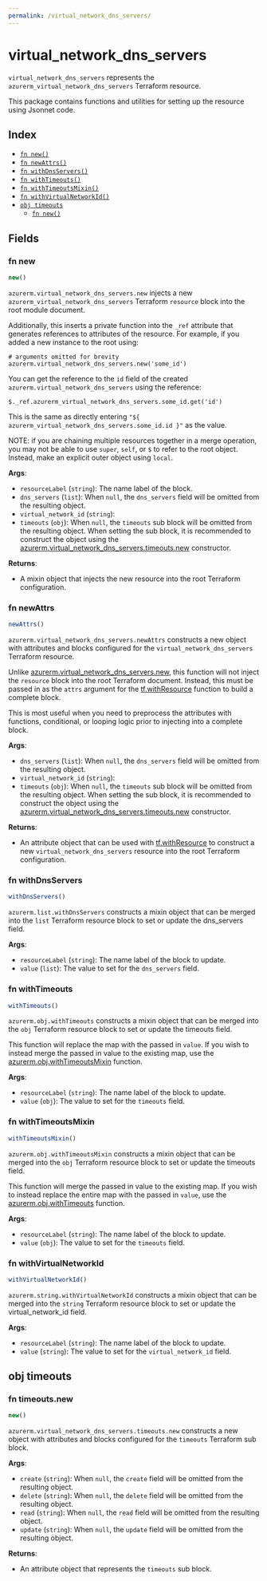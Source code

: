 ```yaml
---
permalink: /virtual_network_dns_servers/
---
```


# virtual_network_dns_servers

`virtual_network_dns_servers` represents the `azurerm_virtual_network_dns_servers` Terraform resource.



This package contains functions and utilities for setting up the resource using Jsonnet code.


## Index

* [`fn new()`](#fn-new)
* [`fn newAttrs()`](#fn-newattrs)
* [`fn withDnsServers()`](#fn-withdnsservers)
* [`fn withTimeouts()`](#fn-withtimeouts)
* [`fn withTimeoutsMixin()`](#fn-withtimeoutsmixin)
* [`fn withVirtualNetworkId()`](#fn-withvirtualnetworkid)
* [`obj timeouts`](#obj-timeouts)
  * [`fn new()`](#fn-timeoutsnew)

## Fields

### fn new

```ts
new()
```


`azurerm.virtual_network_dns_servers.new` injects a new `azurerm_virtual_network_dns_servers` Terraform `resource`
block into the root module document.

Additionally, this inserts a private function into the `_ref` attribute that generates references to attributes of the
resource. For example, if you added a new instance to the root using:

    # arguments omitted for brevity
    azurerm.virtual_network_dns_servers.new('some_id')

You can get the reference to the `id` field of the created `azurerm.virtual_network_dns_servers` using the reference:

    $._ref.azurerm_virtual_network_dns_servers.some_id.get('id')

This is the same as directly entering `"${ azurerm_virtual_network_dns_servers.some_id.id }"` as the value.

NOTE: if you are chaining multiple resources together in a merge operation, you may not be able to use `super`, `self`,
or `$` to refer to the root object. Instead, make an explicit outer object using `local`.

**Args**:
  - `resourceLabel` (`string`): The name label of the block.
  - `dns_servers` (`list`):  When `null`, the `dns_servers` field will be omitted from the resulting object.
  - `virtual_network_id` (`string`): 
  - `timeouts` (`obj`):  When `null`, the `timeouts` sub block will be omitted from the resulting object. When setting the sub block, it is recommended to construct the object using the [azurerm.virtual_network_dns_servers.timeouts.new](#fn-virtual_network_dns_serverstimeoutsnew) constructor.

**Returns**:
- A mixin object that injects the new resource into the root Terraform configuration.


### fn newAttrs

```ts
newAttrs()
```


`azurerm.virtual_network_dns_servers.newAttrs` constructs a new object with attributes and blocks configured for the `virtual_network_dns_servers`
Terraform resource.

Unlike [azurerm.virtual_network_dns_servers.new](#fn-virtual_network_dns_serversnew), this function will not inject the `resource`
block into the root Terraform document. Instead, this must be passed in as the `attrs` argument for the
[tf.withResource](https://github.com/tf-libsonnet/core/tree/main/docs#fn-withresource) function to build a complete block.

This is most useful when you need to preprocess the attributes with functions, conditional, or looping logic prior to
injecting into a complete block.

**Args**:
  - `dns_servers` (`list`):  When `null`, the `dns_servers` field will be omitted from the resulting object.
  - `virtual_network_id` (`string`): 
  - `timeouts` (`obj`):  When `null`, the `timeouts` sub block will be omitted from the resulting object. When setting the sub block, it is recommended to construct the object using the [azurerm.virtual_network_dns_servers.timeouts.new](#fn-virtual_network_dns_serverstimeoutsnew) constructor.

**Returns**:
  - An attribute object that can be used with [tf.withResource](https://github.com/tf-libsonnet/core/tree/main/docs#fn-withresource) to construct a new `virtual_network_dns_servers` resource into the root Terraform configuration.


### fn withDnsServers

```ts
withDnsServers()
```

`azurerm.list.withDnsServers` constructs a mixin object that can be merged into the `list`
Terraform resource block to set or update the dns_servers field.



**Args**:
  - `resourceLabel` (`string`): The name label of the block to update.
  - `value` (`list`): The value to set for the `dns_servers` field.


### fn withTimeouts

```ts
withTimeouts()
```

`azurerm.obj.withTimeouts` constructs a mixin object that can be merged into the `obj`
Terraform resource block to set or update the timeouts field.

This function will replace the map with the passed in `value`. If you wish to instead merge the
passed in value to the existing map, use the [azurerm.obj.withTimeoutsMixin](TODO) function.

**Args**:
  - `resourceLabel` (`string`): The name label of the block to update.
  - `value` (`obj`): The value to set for the `timeouts` field.


### fn withTimeoutsMixin

```ts
withTimeoutsMixin()
```

`azurerm.obj.withTimeoutsMixin` constructs a mixin object that can be merged into the `obj`
Terraform resource block to set or update the timeouts field.

This function will merge the passed in value to the existing map. If you wish
to instead replace the entire map with the passed in `value`, use the [azurerm.obj.withTimeouts](TODO)
function.


**Args**:
  - `resourceLabel` (`string`): The name label of the block to update.
  - `value` (`obj`): The value to set for the `timeouts` field.


### fn withVirtualNetworkId

```ts
withVirtualNetworkId()
```

`azurerm.string.withVirtualNetworkId` constructs a mixin object that can be merged into the `string`
Terraform resource block to set or update the virtual_network_id field.



**Args**:
  - `resourceLabel` (`string`): The name label of the block to update.
  - `value` (`string`): The value to set for the `virtual_network_id` field.


## obj timeouts



### fn timeouts.new

```ts
new()
```


`azurerm.virtual_network_dns_servers.timeouts.new` constructs a new object with attributes and blocks configured for the `timeouts`
Terraform sub block.



**Args**:
  - `create` (`string`):  When `null`, the `create` field will be omitted from the resulting object.
  - `delete` (`string`):  When `null`, the `delete` field will be omitted from the resulting object.
  - `read` (`string`):  When `null`, the `read` field will be omitted from the resulting object.
  - `update` (`string`):  When `null`, the `update` field will be omitted from the resulting object.

**Returns**:
  - An attribute object that represents the `timeouts` sub block.
